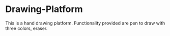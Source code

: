 # Drawing-Platform

This is a hand drawing platform. Functionality provided are pen to draw with three colors, eraser.
